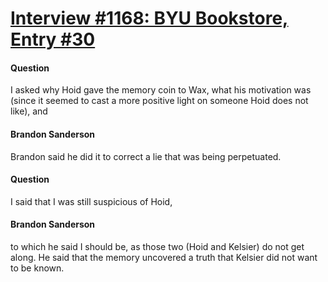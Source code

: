 # [Interview #1168: BYU Bookstore, Entry #30](https://www.theoryland.com/intvmain.php?i=1168#30)

#### Question

I asked why Hoid gave the memory coin to Wax, what his motivation was (since it seemed to cast a more positive light on someone Hoid does not like), and

#### Brandon Sanderson

Brandon said he did it to correct a lie that was being perpetuated.

#### Question

I said that I was still suspicious of Hoid,

#### Brandon Sanderson

to which he said I should be, as those two (Hoid and Kelsier) do not get along. He said that the memory uncovered a truth that Kelsier did not want to be known.

